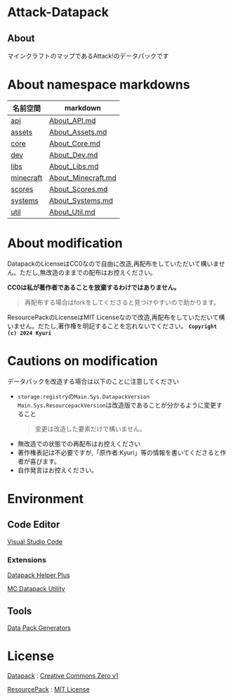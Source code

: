 # Attack-Datapack

## About
マインクラフトのマップであるAttack!のデータパックです

# About namespace markdowns
|名前空間|markdown|
|----|----|
|[api](data/api/)|[About_API.md](data/api/About_API.md)|
|[assets](data/assets/)|[About_Assets.md](data/assets/About_Assets.md)|
|[core](data/core/)|[About_Core.md](data/core/About_Core.md)|
|[dev](data/dev/)|[About_Dev.md](data/dev/About_Dev.md)|
|[libs](data/libs/)|[About_Libs.md](data/libs/About_Libs.md)|
|[minecraft](data/minecraft/)|[About_Minecraft.md](data/minecraft/About_Minecraft.md)|
|[scores](data/scores/)|[About_Scores.md](data/scores/About_Scores.md)|
|[systems](data/systems/)|[About_Systems.md](data/systems/About_Systems.md)|
|[util](data/util/)|[About_Util.md](data/util/About_Util.md)|

# About modification
DatapackのLicenseはCC0なので自由に改造,再配布をしていただいて構いません。ただし,無改造のままでの配布はお控えください。

**CC0は私が著作者であることを放棄するわけではありません。**
> 再配布する場合はforkをしてくださると見つけやすいので助かります。

ResourcePackのLicenseはMIT Licenseなので改造,再配布をしていただいて構いません。だたし,著作権を明記することを忘れないでください。
**`Copyright (c) 2024 Kyuri`**

# Cautions on modification
データパックを改造する場合は以下のことに注意してください
- `storage:registry`の`Main.Sys.DatapackVersion` `Main.Sys.ResourcepackVersion`は改造版であることが分かるように変更すること
  > 変更は改造した要素だけで構いません。
- 無改造での状態での再配布はお控えください
- 著作権表記は不必要ですが,「原作者:Kyuri」等の情報を書いてくださると作者が喜びます。
- 自作発言はお控えください。

# Environment
## Code Editor
[Visual Studio Code](https://github.com/microsoft/vscode)

### Extensions
[Datapack Helper Plus](https://github.com/SpyglassMC/vscode-datapack)

[MC Datapack Utility](https://github.com/ChenCMD/MC-Datapack-Utility)

## Tools
[Data Pack Generators](https://misode.github.io/)

# License
[Datapack](Attack) : [Creative Commons Zero v1](Attack/licence.txt)

[ResourcePack](Attack_Resource) : [MIT License](Attack_Resource/licence.txt)
